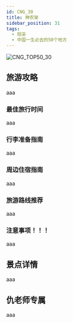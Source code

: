 ```yaml
---
id: CNG_30
title: 神农架
sidebar_position: 31
tags:
  - 拾柒
  - 中国一生必去的50个地方
---
```

![CNG_TOP50_30](/img/love/CNG_TOP50/30.png)

## 旅游攻略

aaa

### 最佳旅行时间

aaa

### 行李准备指南

aaa

### 周边住宿指南

aaa

### 旅游路线推荐

aaa

### 注意事项！！！

aaa

## 景点详情

aaa

## 仇老师专属

aaa
